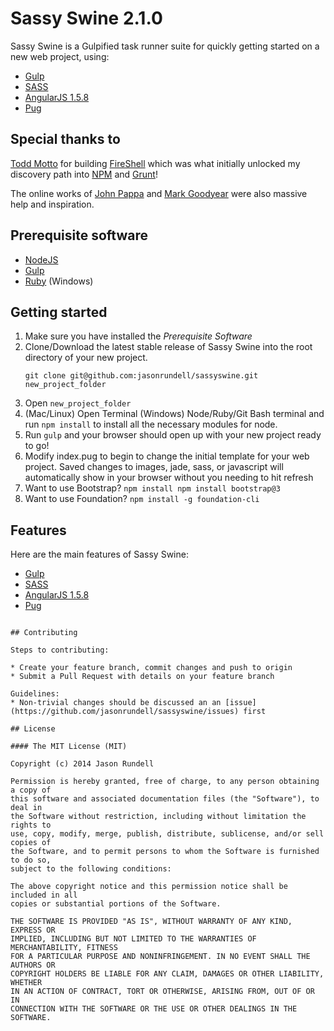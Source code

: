 # Sassy Swine 2.1.0

Sassy Swine is a Gulpified task runner suite for quickly getting started on a new web project, using:
 * [Gulp](http://gulpjs.com/)
 * [SASS](http://www.sass-lang.com/)
 * [AngularJS 1.5.8](http://angularjs.org/)
 * [Pug](https://pugjs.org)

## Special thanks to
[Todd Motto](https://github.com/toddmotto/) for building [FireShell](https://github.com/toddmotto/fireshell) which was what initially unlocked my discovery path into [NPM](https://www.npmjs.com/) and [Grunt](http://gruntjs.com/)!

The online works of [John Pappa](https://github.com/johnpapa) and [Mark Goodyear](https://gist.github.com/markgoodyear) were also massive help and inspiration.

## Prerequisite software

* [NodeJS](https://nodejs.org/)
* [Gulp](https://github.com/gulpjs/gulp/blob/master/docs/getting-started.md)
* [Ruby](http://rubyinstaller.org/) (Windows)

## Getting started

1. Make sure you have installed the *Prerequisite Software*
2. Clone/Download the latest stable release of Sassy Swine into the root directory of your new project.
    ```
    git clone git@github.com:jasonrundell/sassyswine.git new_project_folder
    ```
3. Open `new_project_folder` 
4. (Mac/Linux) Open Terminal (Windows) Node/Ruby/Git Bash terminal and run `npm install` to install all the necessary modules for node.
5. Run `gulp` and your browser should open up with your new project ready to go!
6. Modify index.pug to begin to change the initial template for your web project. Saved changes to images, jade, sass, or javascript will automatically show in your browser without you needing to hit refresh
7. Want to use Bootstrap? `npm install npm install bootstrap@3`
8. Want to use Foundation? `npm install -g foundation-cli`

## Features

Here are the main features of Sassy Swine:

* [Gulp](http://gulpjs.com/)
* [SASS](http://www.sass-lang.com/)
* [AngularJS 1.5.8](http://angularjs.org/)
* [Pug](https://pugjs.org)

````

## Contributing

Steps to contributing:

* Create your feature branch, commit changes and push to origin
* Submit a Pull Request with details on your feature branch

Guidelines:
* Non-trivial changes should be discussed an an [issue](https://github.com/jasonrundell/sassyswine/issues) first

## License

#### The MIT License (MIT)

Copyright (c) 2014 Jason Rundell

Permission is hereby granted, free of charge, to any person obtaining a copy of
this software and associated documentation files (the "Software"), to deal in
the Software without restriction, including without limitation the rights to
use, copy, modify, merge, publish, distribute, sublicense, and/or sell copies of
the Software, and to permit persons to whom the Software is furnished to do so,
subject to the following conditions:

The above copyright notice and this permission notice shall be included in all
copies or substantial portions of the Software.

THE SOFTWARE IS PROVIDED "AS IS", WITHOUT WARRANTY OF ANY KIND, EXPRESS OR
IMPLIED, INCLUDING BUT NOT LIMITED TO THE WARRANTIES OF MERCHANTABILITY, FITNESS
FOR A PARTICULAR PURPOSE AND NONINFRINGEMENT. IN NO EVENT SHALL THE AUTHORS OR
COPYRIGHT HOLDERS BE LIABLE FOR ANY CLAIM, DAMAGES OR OTHER LIABILITY, WHETHER
IN AN ACTION OF CONTRACT, TORT OR OTHERWISE, ARISING FROM, OUT OF OR IN
CONNECTION WITH THE SOFTWARE OR THE USE OR OTHER DEALINGS IN THE SOFTWARE.
